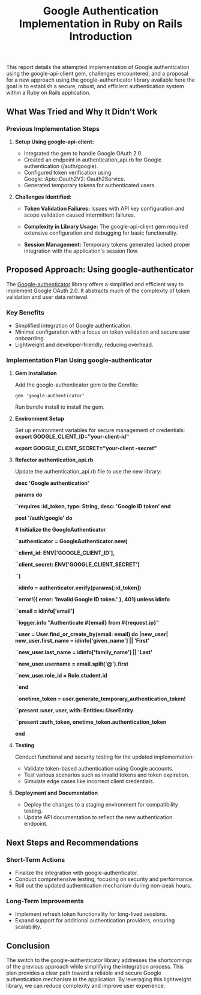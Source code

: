 ﻿---
title: Google Authentication Implementation in Ruby on Rails Introduction
---

This report details the attempted implementation of Google authentication using the
google-api-client gem, challenges encountered, and a proposal for a new approach using the
google-authenticator library available here the goal is to establish a secure, robust, and efficient
authentication system within a Ruby on Rails application.

<!-- TODO: Fix Alt Text below and missing image -->

<!-- ![](Aspose.Words.c43d72fd-87a7-4c94-8fb6-36b8e9a45b16.001.png) -->

## What Was Tried and Why It Didn't Work

### Previous Implementation Steps

1. **Setup Using google-api-client:**

   - Integrated the gem to handle Google OAuth 2.0.
   - Created an endpoint in authentication_api.rb for Google authentication (/auth/google).
   - Configured token verification using Google::Apis::Oauth2V2::Oauth2Service.
   - Generated temporary tokens for authenticated users.

2. **Challenges Identified:**

   - **Token Validation Failures:** Issues with API key configuration and scope validation caused
     intermittent failures.
   - **Complexity in Library Usage:** The google-api-client gem required extensive configuration and
     debugging for basic functionality.
   - **Session Management:** Temporary tokens generated lacked proper integration with the
     application's session flow.

     <!-- TODO: Fix Alt Text below and missing image -->

     <!-- ![](Aspose.Words.c43d72fd-87a7-4c94-8fb6-36b8e9a45b16.002.png) -->

## Proposed Approach: Using google-authenticator

The [Google-authenticator](https://github.com/jaredonline/google-authenticator) library offers a
simplified and efficient way to implement Google OAuth 2.0. It abstracts much of the complexity of
token validation and user data retrieval.

### Key Benefits

- Simplified integration of Google authentication.
- Minimal configuration with a focus on token validation and secure user onboarding.
- Lightweight and developer-friendly, reducing overhead.

<!-- TODO: Fix Alt Text below and missing image -->

<!-- ![](Aspose.Words.c43d72fd-87a7-4c94-8fb6-36b8e9a45b16.003.png) -->

### Implementation Plan Using google-authenticator

1. **Gem Installation**

   Add the google-authenticator gem to the Gemfile:

   ```plaintext
   gem 'google-authenticator'
   ```

   Run bundle install to install the gem.

2. **Environment Setup**
   <!-- TODO: Fix strange formatting to use proper snippet format (as above) -->

   Set up environment variables for secure management of credentials: **export
   GOOGLE_CLIENT_ID="your-client-id"**

   **export GOOGLE_CLIENT_SECRET="your-client -secret"**

3. **Refactor authentication_api.rb**
   <!-- TODO: Fix strange formatting to use proper snippet format (as above) -->

   Update the authentication_api.rb file to use the new library:

   **desc 'Google authentication'**

   **params do**

   ``**requires :id_token, type: String, desc: 'Google ID token' end**

   **post '/auth/google' do**

   **# Initialize the GoogleAuthenticator**

   ``**authenticator = GoogleAuthenticator.new(**

   ``**client_id: ENV['GOOGLE\_CLIENT\_ID'],**

   ``**client_secret: ENV['GOOGLE\_CLIENT\_SECRET']**

   ``**)**

   ``**idinfo = authenticator.verify(params[:id\_token])**

   ``**error!({ error: 'Invalid Google ID token.' }, 401) unless idinfo**

   ``**email = idinfo['email']**

   ``**logger.info "Authenticate #{email} from #{request.ip}"**

   ``**user = User.find_or_create_by(email: email) do |new_user| new_user.first_name =
   idinfo['given\_name'] || 'First'**

   ``**new_user.last_name = idinfo['family\_name'] || 'Last'**

   ``**new_user.username = email.split('@').first**

   ``**new_user.role_id = Role.student.id**

   ``**end**

   ``**onetime_token = user.generate_temporary_authentication_token!**

   ``**present :user, user, with: Entities::UserEntity**

   ``**present :auth_token, onetime_token.authentication_token**

   **end**

4. **Testing**

   Conduct functional and security testing for the updated implementation:

   - Validate token-based authentication using Google accounts.
   - Test various scenarios such as invalid tokens and token expiration.
   - Simulate edge cases like incorrect client credentials.

5. **Deployment and Documentation**

   - Deploy the changes to a staging environment for compatibility testing.
   - Update API documentation to reflect the new authentication endpoint.

## Next Steps and Recommendations

### Short-Term Actions

- Finalize the integration with google-authenticator.
- Conduct comprehensive testing, focusing on security and performance.
- Roll out the updated authentication mechanism during non-peak hours.

### Long-Term Improvements

- Implement refresh token functionality for long-lived sessions.
- Expand support for additional authentication providers, ensuring scalability.

## Conclusion

The switch to the google-authenticator library addresses the shortcomings of the previous approach
while simplifying the integration process. This plan provides a clear path toward a reliable and
secure Google authentication mechanism in the application. By leveraging this lightweight library,
we can reduce complexity and improve user experience.
